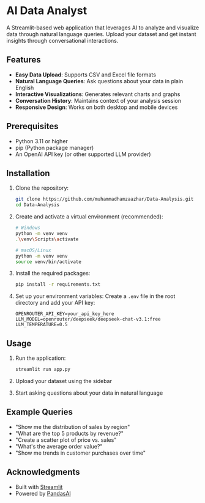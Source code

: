 # AI Data Analyst

A Streamlit-based web application that leverages AI to analyze and visualize data through natural language queries. Upload your dataset and get instant insights through conversational interactions.

## Features

- **Easy Data Upload**: Supports CSV and Excel file formats
- **Natural Language Queries**: Ask questions about your data in plain English
- **Interactive Visualizations**: Generates relevant charts and graphs
- **Conversation History**: Maintains context of your analysis session
- **Responsive Design**: Works on both desktop and mobile devices

## Prerequisites

- Python 3.11 or higher
- pip (Python package manager)
- An OpenAI API key (or other supported LLM provider)

## Installation

1. Clone the repository:
   ```bash
   git clone https://github.com/muhammadhamzaazhar/Data-Analysis.git
   cd Data-Analysis
   ```

2. Create and activate a virtual environment (recommended):
   ```bash
   # Windows
   python -m venv venv
   .\venv\Scripts\activate
   
   # macOS/Linux
   python -m venv venv
   source venv/bin/activate
   ```

3. Install the required packages:
   ```bash
   pip install -r requirements.txt
   ```

4. Set up your environment variables:
   Create a `.env` file in the root directory and add your API key:
   ```
   OPENROUTER_API_KEY=your_api_key_here
   LLM_MODEL=openrouter/deepseek/deepseek-chat-v3.1:free
   LLM_TEMPERATURE=0.5
   ```

## Usage

1. Run the application:
   ```bash
   streamlit run app.py
   ```
   
2. Upload your dataset using the sidebar

3. Start asking questions about your data in natural language
   

## Example Queries

- "Show me the distribution of sales by region"
- "What are the top 5 products by revenue?"
- "Create a scatter plot of price vs. sales"
- "What's the average order value?"
- "Show me trends in customer purchases over time"

## Acknowledgments

- Built with [Streamlit](https://streamlit.io/)
- Powered by [PandasAI](https://github.com/Sinaptik-AI/pandas-ai)
